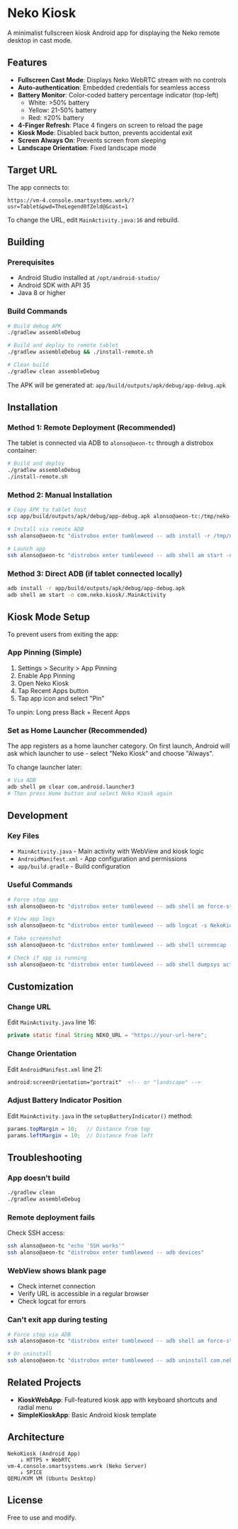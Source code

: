 # Neko Kiosk

A minimalist fullscreen kiosk Android app for displaying the Neko remote desktop in cast mode.

## Features

- **Fullscreen Cast Mode**: Displays Neko WebRTC stream with no controls
- **Auto-authentication**: Embedded credentials for seamless access
- **Battery Monitor**: Color-coded battery percentage indicator (top-left)
  - White: >50% battery
  - Yellow: 21-50% battery
  - Red: ≤20% battery
- **4-Finger Refresh**: Place 4 fingers on screen to reload the page
- **Kiosk Mode**: Disabled back button, prevents accidental exit
- **Screen Always On**: Prevents screen from sleeping
- **Landscape Orientation**: Fixed landscape mode

## Target URL

The app connects to:
```
https://vm-4.console.smartsystems.work/?usr=Tablet&pwd=TheLegend0fZeld@&cast=1
```

To change the URL, edit `MainActivity.java:16` and rebuild.

## Building

### Prerequisites
- Android Studio installed at `/opt/android-studio/`
- Android SDK with API 35
- Java 8 or higher

### Build Commands

```bash
# Build debug APK
./gradlew assembleDebug

# Build and deploy to remote tablet
./gradlew assembleDebug && ./install-remote.sh

# Clean build
./gradlew clean assembleDebug
```

The APK will be generated at: `app/build/outputs/apk/debug/app-debug.apk`

## Installation

### Method 1: Remote Deployment (Recommended)

The tablet is connected via ADB to `alonso@aeon-tc` through a distrobox container:

```bash
# Build and deploy
./gradlew assembleDebug
./install-remote.sh
```

### Method 2: Manual Installation

```bash
# Copy APK to tablet host
scp app/build/outputs/apk/debug/app-debug.apk alonso@aeon-tc:/tmp/neko-kiosk.apk

# Install via remote ADB
ssh alonso@aeon-tc "distrobox enter tumbleweed -- adb install -r /tmp/neko-kiosk.apk"

# Launch app
ssh alonso@aeon-tc "distrobox enter tumbleweed -- adb shell am start -n com.neko.kiosk/.MainActivity"
```

### Method 3: Direct ADB (if tablet connected locally)

```bash
adb install -r app/build/outputs/apk/debug/app-debug.apk
adb shell am start -n com.neko.kiosk/.MainActivity
```

## Kiosk Mode Setup

To prevent users from exiting the app:

### App Pinning (Simple)
1. Settings > Security > App Pinning
2. Enable App Pinning
3. Open Neko Kiosk
4. Tap Recent Apps button
5. Tap app icon and select "Pin"

To unpin: Long press Back + Recent Apps

### Set as Home Launcher (Recommended)
The app registers as a home launcher category. On first launch, Android will ask which launcher to use - select "Neko Kiosk" and choose "Always".

To change launcher later:
```bash
# Via ADB
adb shell pm clear com.android.launcher3
# Then press Home button and select Neko Kiosk again
```

## Development

### Key Files
- `MainActivity.java` - Main activity with WebView and kiosk logic
- `AndroidManifest.xml` - App configuration and permissions
- `app/build.gradle` - Build configuration

### Useful Commands

```bash
# Force stop app
ssh alonso@aeon-tc "distrobox enter tumbleweed -- adb shell am force-stop com.neko.kiosk"

# View app logs
ssh alonso@aeon-tc "distrobox enter tumbleweed -- adb logcat -s NekoKiosk"

# Take screenshot
ssh alonso@aeon-tc "distrobox enter tumbleweed -- adb shell screencap -p" > /tmp/screenshot.png

# Check if app is running
ssh alonso@aeon-tc "distrobox enter tumbleweed -- adb shell dumpsys activity | grep com.neko.kiosk"
```

## Customization

### Change URL
Edit `MainActivity.java` line 16:
```java
private static final String NEKO_URL = "https://your-url-here";
```

### Change Orientation
Edit `AndroidManifest.xml` line 21:
```xml
android:screenOrientation="portrait"  <!-- or "landscape" -->
```

### Adjust Battery Indicator Position
Edit `MainActivity.java` in the `setupBatteryIndicator()` method:
```java
params.topMargin = 10;   // Distance from top
params.leftMargin = 10;  // Distance from left
```

## Troubleshooting

### App doesn't build
```bash
./gradlew clean
./gradlew assembleDebug
```

### Remote deployment fails
Check SSH access:
```bash
ssh alonso@aeon-tc "echo 'SSH works'"
ssh alonso@aeon-tc "distrobox enter tumbleweed -- adb devices"
```

### WebView shows blank page
- Check internet connection
- Verify URL is accessible in a regular browser
- Check logcat for errors

### Can't exit app during testing
```bash
# Force stop via ADB
ssh alonso@aeon-tc "distrobox enter tumbleweed -- adb shell am force-stop com.neko.kiosk"

# Or uninstall
ssh alonso@aeon-tc "distrobox enter tumbleweed -- adb uninstall com.neko.kiosk"
```

## Related Projects

- **KioskWebApp**: Full-featured kiosk app with keyboard shortcuts and radial menu
- **SimpleKioskApp**: Basic Android kiosk template

## Architecture

```
NekoKiosk (Android App)
    ↓ HTTPS + WebRTC
vm-4.console.smartsystems.work (Neko Server)
    ↓ SPICE
QEMU/KVM VM (Ubuntu Desktop)
```

## License

Free to use and modify.

